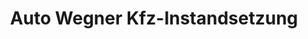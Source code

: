 ---
title: "Auto Wegner Kfz-Instandsetzung"
url: /bochum/auto-wegner-kfz-instandsetzung/
shop: Autowerkstatt
---